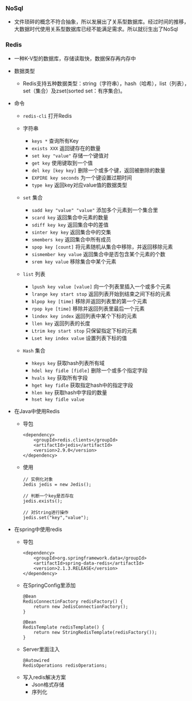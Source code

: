 ### NoSql
- 文件琐碎的概念不符合抽象，所以发展出了关系型数据库。经过时间的推移，大数据时代使用关系型数据库已经不能满足需求。所以就衍生出了NoSql

### Redis
- 一种K-V型的数据库，存储读取快，数据保存再内存中
- 数据类型
    - Redis支持五种数据类型：string（字符串），hash（哈希），list（列表），set（集合）及zset(sorted set：有序集合)。
- 命令
    - ` redis-cli ` 打开Redis
    - 字符串
        - ` keys * ` 查询所有Key
        - ` exists XXX ` 返回键存在的数量
        - ` set key "value" ` 存储一个键值对
        - ` get key ` 使用键取到一个值
        - ` del key [key key] ` 删除一个或多个键，返回被删除的数量
        - ` EXPIRE key seconds ` 为一个键设置过期时间
        - ` type key ` 返回key对应value值的数据类型

    - ` set ` 集合
        - ` sadd key "value" "value" ` 添加多个元素到一个集合里
        - ` scard key ` 返回集合中元素的数量
        - ` sdiff key key ` 返回集合中的差值
        - ` sinter key key ` 返回集合中的交集
        - ` smembers key ` 返回集合中所有成员
        - ` spop key [count] ` 将元素随机从集合中移除，并返回移除元素
        - ` sismember key value ` 返回集合中是否包含某个元素的个数
        - ` srem key value ` 移除集合中某个元素

    - ` list ` 列表
        - ` lpush key value [value] ` 向一个列表里插入一个或多个元素
        - ` lrange key start stop ` 返回列表开始到结束之间下标的元素
        - ` blpop key [time] ` 移除并返回列表里的第一个元素
        - ` rpop kye [time] ` 移除并返回列表里最后一个元素
        - ` lindex key index ` 返回列表中某个下标的元素
        - ` llen key ` 返回列表的长度
        - ` Ltrim key start stop ` 只保留指定下标的元素
        - ` Lset key index value ` 设置列表下标的值
    - ` Hash ` 集合
        - ` hkeys key ` 获取hash列表所有域
        - ` hdel key fidle [fidle] ` 删除一个或多个指定字段
        - ` hvals key ` 获取所有字段
        - ` hget key fidle ` 获取指定hash中的指定字段
        - ` hlen key ` 获取hash中字段的数量
        - ` hset key fidle value ` 
- 在Java中使用Redis
    - 导包
        ```
        <dependency>
            <groupId>redis.clients</groupId>
            <artifactId>jedis</artifactId>
            <version>2.9.0</version>
        </dependency>
        ```
    - 使用
        ```
        // 实例化对象
        Jedis jedis = new Jedis();

        // 判断一个key是否存在
        jedis.exists();

        // 对String进行操作
        jedis.set("key","value");
        ```

- 在spring中使用redis
    - 导包
        ```
        <dependency>
            <groupId>org.springframework.data</groupId>
            <artifactId>spring-data-redis</artifactId>
            <version>2.1.3.RELEASE</version>
        </dependency>
        ```
    - 在SpringConfig里添加
        ```
        @Bean
        RedisConnectinFactory redisFactory() {
            return new JedisConnectionFactory();
        }

        @Bean
        RedisTemplate redisTemplate() {
            return new StringRedisTemplate(redisFactory());
        }
        ```
    - Server里面注入
        ```
        @Autowired
        RedisOperations redisOperations;
        ```
    - 写入redis解决方案
        - Json格式存储
        - 序列化